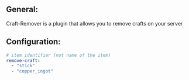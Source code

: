 ## General:
Craft-Remover is a plugin that allows you to remove crafts on your server

## Configuration:
```yaml
# item identifier (not name of the item)
remove-craft:
  - "stick"
  - "copper_ingot"
```
